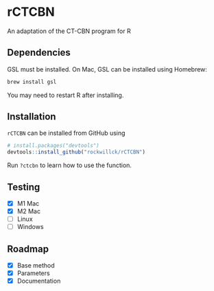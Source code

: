 # rCTCBN
An adaptation of the CT-CBN program for R
## Dependencies
GSL must be installed. On Mac, GSL can be installed using Homebrew:
```bash
brew install gsl
```
You may need to restart R after installing.
## Installation
`rCTCBN` can be installed from GitHub using
```R
# install.packages("devtools")
devtools::install_github("rockwillck/rCTCBN")
```
Run `?ctcbn` to learn how to use the function.
## Testing
- [x] M1 Mac
- [x] M2 Mac
- [ ] Linux
- [ ] Windows
## Roadmap
- [x] Base method
- [x] Parameters
- [x] Documentation

